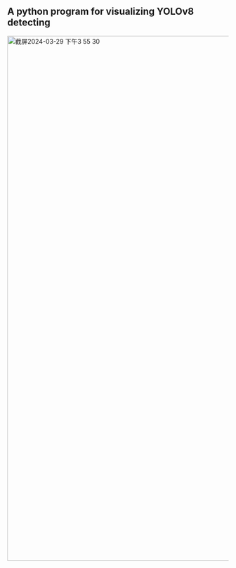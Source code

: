 ## A python program for visualizing YOLOv8 detecting

<img width="1192" alt="截屏2024-03-29 下午3 55 30" src="https://github.com/sxsx-G/Yolov8GUI/assets/107988674/ddebe663-f06a-4f07-ae58-d54249b1a9b1">
